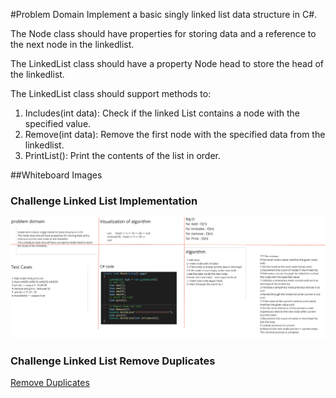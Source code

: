 #Problem Domain
Implement a basic singly linked list data structure in C#.

The Node class should have properties for storing data and a reference to the next node in the linkedlist.

The LinkedList class should have a property Node head to store the head of the linkedlist.

The LinkedList class should support methods to:

1. Includes(int data): Check if the linked List contains a node with the specified value.
2. Remove(int data): Remove the first node with the specified data from the linkedlist.
3. PrintList(): Print the contents of the list in order.

##Whiteboard Images

### Challenge Linked List Implementation
![Linked List Implementation](./LinkedList.png)


### Challenge Linked List Remove Duplicates
[Remove Duplicates](./LinkedList/LinkedList/Remove_Duplicat/README.md)

